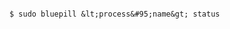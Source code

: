 <!-- layout:code post: 1967-09-26-bluepill_status -->

```

$ sudo bluepill &lt;process&#95;name&gt; status

```

